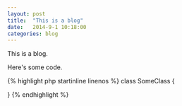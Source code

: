 ```yaml
---
layout: post
title:  "This is a blog"
date:   2014-9-1 10:18:00
categories: blog
---
```


This is a blog.

Here's some code.

{% highlight php startinline linenos %}
class SomeClass {
	
}
{% endhighlight %}